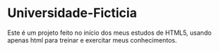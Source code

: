 # Universidade-Ficticia
 Este é um projeto feito no início dos meus estudos de HTML5, usando apenas html para treinar e exercitar meus conhecimentos.
